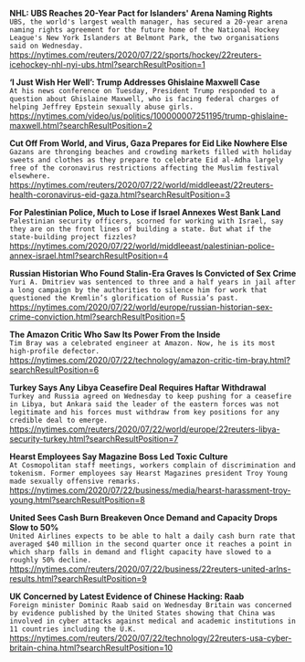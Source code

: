 **NHL: UBS Reaches 20-Year Pact for Islanders' Arena Naming Rights**\
`UBS, the world's largest wealth manager, has secured a 20-year arena naming rights agreement for the future home of the National Hockey League's New York Islanders at Belmont Park, the two organisations said on Wednesday.`\
https://nytimes.com/reuters/2020/07/22/sports/hockey/22reuters-icehockey-nhl-nyi-ubs.html?searchResultPosition=1

**‘I Just Wish Her Well’: Trump Addresses Ghislaine Maxwell Case**\
`At his news conference on Tuesday, President Trump responded to a question about Ghislaine Maxwell, who is facing federal charges of helping Jeffrey Epstein sexually abuse girls.`\
https://nytimes.com/video/us/politics/100000007251195/trump-ghislaine-maxwell.html?searchResultPosition=2

**Cut Off From World, and Virus, Gaza Prepares for Eid Like Nowhere Else**\
`Gazans are thronging beaches and crowding markets filled with holiday sweets and clothes as they prepare to celebrate Eid al-Adha largely free of the coronavirus restrictions affecting the Muslim festival elsewhere.`\
https://nytimes.com/reuters/2020/07/22/world/middleeast/22reuters-health-coronavirus-eid-gaza.html?searchResultPosition=3

**For Palestinian Police, Much to Lose if Israel Annexes West Bank Land**\
`Palestinian security officers, scorned for working with Israel, say they are on the front lines of building a state. But what if the state-building project fizzles?`\
https://nytimes.com/2020/07/22/world/middleeast/palestinian-police-annex-israel.html?searchResultPosition=4

**Russian Historian Who Found Stalin-Era Graves Is Convicted of Sex Crime**\
`Yuri A. Dmitriev was sentenced to three and a half years in jail after a long campaign by the authorities to silence him for work that questioned the Kremlin’s glorification of Russia’s past.`\
https://nytimes.com/2020/07/22/world/europe/russian-historian-sex-crime-conviction.html?searchResultPosition=5

**The Amazon Critic Who Saw Its Power From the Inside**\
`Tim Bray was a celebrated engineer at Amazon. Now, he is its most high-profile defector.`\
https://nytimes.com/2020/07/22/technology/amazon-critic-tim-bray.html?searchResultPosition=6

**Turkey Says Any Libya Ceasefire Deal Requires Haftar Withdrawal**\
`Turkey and Russia agreed on Wednesday to keep pushing for a ceasefire in Libya, but Ankara said the leader of the eastern forces was not legitimate and his forces must withdraw from key positions for any credible deal to emerge.`\
https://nytimes.com/reuters/2020/07/22/world/europe/22reuters-libya-security-turkey.html?searchResultPosition=7

**Hearst Employees Say Magazine Boss Led Toxic Culture**\
`At Cosmopolitan staff meetings, workers complain of discrimination and tokenism. Former employees say Hearst Magazines president Troy Young made sexually offensive remarks.`\
https://nytimes.com/2020/07/22/business/media/hearst-harassment-troy-young.html?searchResultPosition=8

**United Sees Cash Burn Breakeven Once Demand and Capacity Drops Slow to 50%**\
`United Airlines expects to be able to halt a daily cash burn rate that averaged $40 million in the second quarter once it reaches a point in which sharp falls in demand and flight capacity have slowed to a roughly 50% decline.`\
https://nytimes.com/reuters/2020/07/22/business/22reuters-united-arlns-results.html?searchResultPosition=9

**UK Concerned by Latest Evidence of Chinese Hacking: Raab**\
`Foreign minister Dominic Raab said on Wednesday Britain was concerned by evidence published by the United States showing that China was involved in cyber attacks against medical and academic institutions in 11 countries including the U.K.`\
https://nytimes.com/reuters/2020/07/22/technology/22reuters-usa-cyber-britain-china.html?searchResultPosition=10

